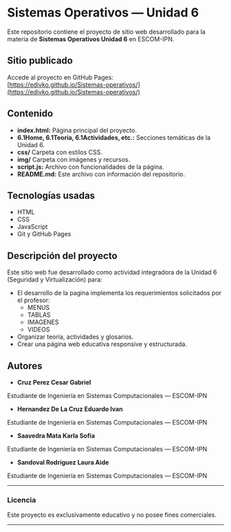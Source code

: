 # Sistemas Operativos — Unidad 6

Este repositorio contiene el proyecto de sitio web desarrollado para la materia de **Sistemas Operativos Unidad 6** en ESCOM-IPN.

## **Sitio publicado**

Accede al proyecto en GitHub Pages:  
 [https://edivko.github.io/Sistemas-operativos/](https://edivko.github.io/Sistemas-operativos/)

##  **Contenido**

- **index.html:** Página principal del proyecto.
- **6.1Home, 6.1Teoria, 6.1Actividades, etc.:** Secciones temáticas de la Unidad 6.
- **css/** Carpeta con estilos CSS.
- **img/** Carpeta con imágenes y recursos.
- **script.js:** Archivo con funcionalidades de la página.
- **README.md:** Este archivo con información del repositorio.

## **Tecnologías usadas**

- HTML
- CSS
- JavaScript
- Git y GitHub Pages

## **Descripción del proyecto**

Este sitio web fue desarrollado como actividad integradora de la Unidad 6 (Seguridad y Virtualización) para:
- El desarrollo de la pagina implementa los requerimientos solicitados por el profesor:
    - MENUS
    - TABLAS
    - IMAGENES
    - VIDEOS 
- Organizar teoría, actividades y glosarios.  
- Crear una página web educativa responsive y estructurada.  

## **Autores**

- **Cruz Perez Cesar Gabriel**

Estudiante de Ingeniería en Sistemas Computacionales — ESCOM-IPN

- **Hernandez De La Cruz Eduardo Ivan**

Estudiante de Ingeniería en Sistemas Computacionales — ESCOM-IPN

- **Saavedra Mata Karla Sofia**

Estudiante de Ingeniería en Sistemas Computacionales — ESCOM-IPN

- **Sandoval Rodriguez Laura Aide**  

Estudiante de Ingeniería en Sistemas Computacionales — ESCOM-IPN

---

### **Licencia**

Este proyecto es exclusivamente educativo y no posee fines comerciales.

---
